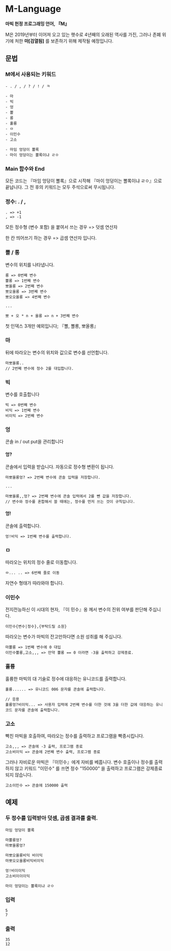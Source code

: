 # M-Language
**마빅 헌정 프로그래밍 언어, 『M』**

M은 2019년부터 이어져 오고 있는 햇수로 4년째의 오래된 역사를 가진, 그러나 존폐 위기에 처한
**마[검열됨]** 를 보존하기 위해 제작될 예정입니다.

## 문법
### M에서 사용되는 키워드

```
- . / , / ? / ! / ㅋ

- 마
- 빅
- 엉
- 뽈
- 롱
- 훌륭
- ㅁ
- 이민수
- 고소

- 마임 엉덩이 뽈록
- 마이 엉덩이는 뽈록이냐 ㄹㅇ
```

### Main 함수와 End
모든 코드는 『마임 엉덩이 뽈록』으로 시작해 『마이 엉덩이는 뽈록이냐 ㄹㅇ』으로 끝납니다.
그 전 후의 키워드는 모두 주석으로써 무시됩니다.

### 정수: . / ,

```
. => +1
, => -1
```

모든 정수형 (변수 포함) 을
붙여서 쓰는 경우 => 덧셈 연산자

한 칸 띄어쓰기 하는 경우 => 곱셈 연산자
입니다.

### 뽈 / 롱
변수의 위치를 나타냅니다.

```
롱 => 0번째 변수
뽈롱 => 1번째 변수
뽀올롱 => 2번째 변수
뽀오올롱 => 3번째 변수
뽀오오올롱 => 4번째 변수

...

뽀 + 오 * n + 올롱 => n + 3번째 변수
```

첫 인덱스 3개만 예외입니다; 『뽈, 뽈롱, 뽀올롱』

### 마
뒤에 따라오는 변수의 위치와 값으로 변수를 선언합니다.

```
마뽀올롱..
// 2번째 변수에 정수 2를 대입합니다.
```

### 빅
변수를 호출합니다

```
빅 => 0번째 변수
비익 => 1번째 변수
비이익 => 2번째 변수
```

### 엉
콘솔 in / out put을 관리합니다

#### 엉?
콘솔에서 입력을 받습니다. 자동으로 정수형 변환이 됩니다.

```
마뽀올롱엉? => 2번째 변수에 콘솔 입력을 저장합니다.

...

마뽀올롱,,엉? => 2번째 변수에 콘솔 입력에서 2를 뺀 값을 저장합니다.
// 변수와 정수를 혼합해서 쓸 때에는, 정수를 먼저 쓰는 것이 규칙입니다.
```

#### 엉!
콘솔에 출력합니다.

```
엉!비익 => 1번째 변수를 출력합니다.
```

### ㅁ
따라오는 위치의 정수 줄로 이동합니다.

```
ㅁ... .. => 6번째 줄로 이동
```

자연수 형태가 따라와야 합니다.

### 이민수
전지전능하신 이 시대의 현자, 『이 민수』옹 께서 변수의 진위 여부를 판단해 주십니다.

```
이민수{변수|정수},{부탁드릴 소원}
```

따라오는 변수가 마빅의 잔고만하다면 소원 성취를 해 주십니다.

```
마뽈롱 => 1번째 변수에 0 대입
이민수뽈롱,고소,,, => 만약 뽈롱 == 0 이라면 -3을 출력하고 강제종료.
```

### 훌륭
훌륭한 마빅의 대 기술로 정수에 대응하는 유니코드를 출력합니다.

```
훌륭...... => 유니코드 006 문자를 콘솔에 출력합니다.

// 응용
훌륭엉?비이익... => 사용자 입력에 2번째 변수를 더한 것에 3을 더한 값에 대응하는 유니코드 문자를 콘솔에 출력합니다.
```

### 고소
빡친 마빅을 호출하여, 따라오는 정수를 출력하고 프로그램을 빡종시킵니다.

```
고소,,, => 콘솔에 -3 출력, 프로그램 종료
고소비이익 => 콘솔에 2번째 변수 출력, 프로그램 종료
```

그러나 자비로운 마빅은 『이민수』에게 자비를 베풉니다.
변수 호출이나 정수를 출력하지 않고 키워드 "이민수" 를 쓰면
정수 "150000" 을 출력하고 프로그램은 강제종료 되지 않습니다.

```
고소이민수 => 콘솔에 150000 출력
```

## 예제

### 두 정수를 입력받아 덧셈, 곱셈 결과를 출력.

```
마임 엉덩이 뽈록

마뽈롱엉?
마뽀올롱엉?

마뽀오올롱비익 비이익
마뽀오오올롱비익비이익

엉!비이이익
고소비이이이익

마이 엉덩이는 뽈록이냐 ㄹㅇ
```

### 입력
```
5
7
```
### 출력
```
35
12
```
